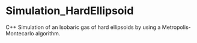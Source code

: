 # Simulation_HardEllipsoid
C++ Simulation of an Isobaric gas of hard ellipsoids by using a Metropolis-Montecarlo algorithm.
